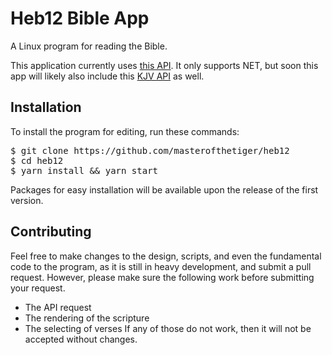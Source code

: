 # Heb12 Bible App
A Linux program for reading the Bible.

This application currently uses [this API](http://labs.bible.org/api_web_service). It only supports NET, but soon this app will likely also include this [KJV API](http://bible-api.com) as well. 

## Installation
To install the program for editing, run these commands:
<pre>
$ git clone https://github.com/masterofthetiger/heb12
$ cd heb12
$ yarn install && yarn start
</pre>

Packages for easy installation will be available upon the release of the first version. 

## Contributing
Feel free to make changes to the design, scripts, and even the fundamental code to the program, as it is still in heavy development, and submit a pull request. However, please make sure the following work before submitting your request.
- The API request
- The rendering of the scripture
- The selecting of verses
If any of those do not work, then it will not be accepted without changes. 
